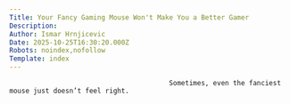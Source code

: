 ```yaml
---
Title: Your Fancy Gaming Mouse Won't Make You a Better Gamer
Description: 
Author: Ismar Hrnjicevic
Date: 2025-10-25T16:30:20.000Z
Robots: noindex,nofollow
Template: index
---
```


                                            Sometimes, even the fanciest mouse just doesn’t feel right.
                                        